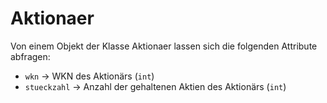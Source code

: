 # Aktionaer

Von einem Objekt der Klasse Aktionaer lassen sich die folgenden Attribute abfragen:

* `wkn` -> WKN des Aktionärs (`int`)
* `stueckzahl` -> Anzahl der gehaltenen Aktien des Aktionärs (`int`)
